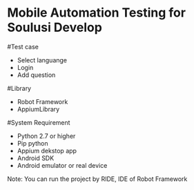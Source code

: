 # Mobile Automation Testing for Soulusi Develop

#Test case
- Select languange
- Login
- Add question

#Library
- Robot Framework
- AppiumLibrary

#System Requirement
- Python 2.7 or higher
- Pip python
- Appium dekstop app
- Android SDK
- Android emulator or real device

Note: You can run the project by RIDE, IDE of Robot Framework